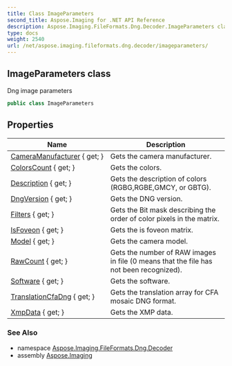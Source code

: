 ```yaml
---
title: Class ImageParameters
second_title: Aspose.Imaging for .NET API Reference
description: Aspose.Imaging.FileFormats.Dng.Decoder.ImageParameters class. Dng image parameters
type: docs
weight: 2540
url: /net/aspose.imaging.fileformats.dng.decoder/imageparameters/
---
```

## ImageParameters class

Dng image parameters

```csharp
public class ImageParameters
```

## Properties

| Name | Description |
| --- | --- |
| [CameraManufacturer](../../aspose.imaging.fileformats.dng.decoder/imageparameters/cameramanufacturer/) { get; } | Gets the camera manufacturer. |
| [ColorsCount](../../aspose.imaging.fileformats.dng.decoder/imageparameters/colorscount/) { get; } | Gets the colors. |
| [Description](../../aspose.imaging.fileformats.dng.decoder/imageparameters/description/) { get; } | Gets the description of colors (RGBG,RGBE,GMCY, or GBTG). |
| [DngVersion](../../aspose.imaging.fileformats.dng.decoder/imageparameters/dngversion/) { get; } | Gets the DNG version. |
| [Filters](../../aspose.imaging.fileformats.dng.decoder/imageparameters/filters/) { get; } | Gets the Bit mask describing the order of color pixels in the matrix. |
| [IsFoveon](../../aspose.imaging.fileformats.dng.decoder/imageparameters/isfoveon/) { get; } | Gets the is foveon matrix. |
| [Model](../../aspose.imaging.fileformats.dng.decoder/imageparameters/model/) { get; } | Gets the camera model. |
| [RawCount](../../aspose.imaging.fileformats.dng.decoder/imageparameters/rawcount/) { get; } | Gets the number of RAW images in file (0 means that the file has not been recognized). |
| [Software](../../aspose.imaging.fileformats.dng.decoder/imageparameters/software/) { get; } | Gets the software. |
| [TranslationCfaDng](../../aspose.imaging.fileformats.dng.decoder/imageparameters/translationcfadng/) { get; } | Gets the translation array for CFA mosaic DNG format. |
| [XmpData](../../aspose.imaging.fileformats.dng.decoder/imageparameters/xmpdata/) { get; } | Gets the XMP data. |

### See Also

* namespace [Aspose.Imaging.FileFormats.Dng.Decoder](../../aspose.imaging.fileformats.dng.decoder/)
* assembly [Aspose.Imaging](../../)


